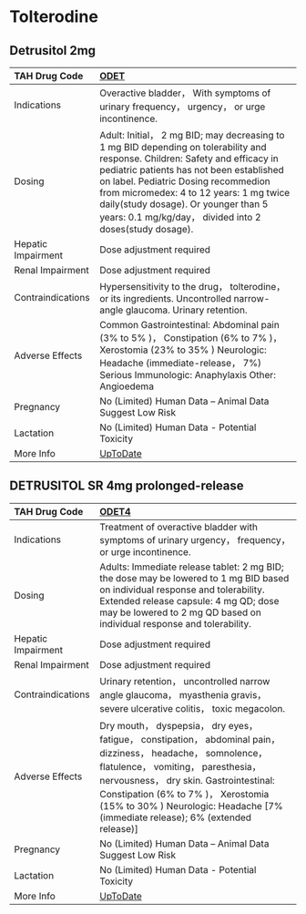 # Tolterodine

## Detrusitol 2mg

| TAH Drug Code      | [ODET](https://www.tahsda.org.tw/drugs/hissearch.php?drug_code=ODET)                                                                                                                                                                                                                                                                                           |
|:-------------------|:---------------------------------------------------------------------------------------------------------------------------------------------------------------------------------------------------------------------------------------------------------------------------------------------------------------------------------------------------------------|
| Indications        | Overactive bladder， With symptoms of urinary frequency， urgency， or urge incontinence.                                                                                                                                                                                                                                                                      |
| Dosing             | Adult: Initial， 2 mg BID; may decreasing to 1 mg BID depending on tolerability and response. Children: Safety and efficacy in pediatric patients has not been established on label. Pediatric Dosing recommedion from micromedex: 4 to 12 years: 1 mg twice daily(study dosage). Or younger than 5 years: 0.1 mg/kg/day， divided into 2 doses(study dosage). |
| Hepatic Impairment | Dose adjustment required                                                                                                                                                                                                                                                                                                                                       |
| Renal Impairment   | Dose adjustment required                                                                                                                                                                                                                                                                                                                                       |
| Contraindications  | Hypersensitivity to the drug， tolterodine， or its ingredients. Uncontrolled narrow-angle glaucoma. Urinary retention.                                                                                                                                                                                                                                        |
| Adverse Effects    | Common Gastrointestinal: Abdominal pain (3% to 5% )， Constipation (6% to 7% )， Xerostomia (23% to 35% ) Neurologic: Headache (immediate-release， 7%) Serious Immunologic: Anaphylaxis Other: Angioedema                                                                                                                                                     |
| Pregnancy          | No (Limited) Human Data – Animal Data Suggest Low Risk                                                                                                                                                                                                                                                                                                         |
| Lactation          | No (Limited) Human Data - Potential Toxicity                                                                                                                                                                                                                                                                                                                   |
| More Info          | [UpToDate](https://www.uptodate.com/contents/tolterodine-drug-information)                                                                                                                                                                                                                                                                                     |

## DETRUSITOL SR 4mg prolonged-release

| TAH Drug Code      | [ODET4](https://www.tahsda.org.tw/drugs/hissearch.php?drug_code=ODET4)                                                                                                                                                                                                                                                    |
|:-------------------|:--------------------------------------------------------------------------------------------------------------------------------------------------------------------------------------------------------------------------------------------------------------------------------------------------------------------------|
| Indications        | Treatment of overactive bladder with symptoms of urinary urgency， frequency，or urge incontinence.                                                                                                                                                                                                                       |
| Dosing             | Adults: Immediate release tablet: 2 mg BID; the dose may be lowered to 1 mg BID based on individual response and tolerability. Extended release capsule: 4 mg QD; dose may be lowered to 2 mg QD based on individual response and tolerability.                                                                           |
| Hepatic Impairment | Dose adjustment required                                                                                                                                                                                                                                                                                                  |
| Renal Impairment   | Dose adjustment required                                                                                                                                                                                                                                                                                                  |
| Contraindications  | Urinary retention， uncontrolled narrow angle glaucoma， myasthenia gravis， severe ulcerative colitis， toxic megacolon.                                                                                                                                                                                                 |
| Adverse Effects    | Dry mouth， dyspepsia， dry eyes， fatigue， constipation， abdominal pain， dizziness， headache， somnolence， flatulence， vomiting， paresthesia， nervousness， dry skin. Gastrointestinal: Constipation (6% to 7% )， Xerostomia (15% to 30% ) Neurologic: Headache [7% (immediate release); 6% (extended release)] |
| Pregnancy          | No (Limited) Human Data – Animal Data Suggest Low Risk                                                                                                                                                                                                                                                                    |
| Lactation          | No (Limited) Human Data - Potential Toxicity                                                                                                                                                                                                                                                                              |
| More Info          | [UpToDate](https://www.uptodate.com/contents/tolterodine-drug-information)                                                                                                                                                                                                                                                |

